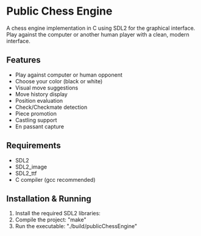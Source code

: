 # Public Chess Engine

A chess engine implementation in C using SDL2 for the graphical interface. Play against the computer or another human player with a clean, modern interface.

## Features

- Play against computer or human opponent
- Choose your color (black or white)
- Visual move suggestions
- Move history display
- Position evaluation
- Check/Checkmate detection
- Piece promotion
- Castling support
- En passant capture

## Requirements

- SDL2
- SDL2_image
- SDL2_ttf
- C compiler (gcc recommended)

## Installation & Running

1. Install the required SDL2 libraries:
2. Compile the project: "make"
3. Run the executable: "./build/publicChessEngine"

